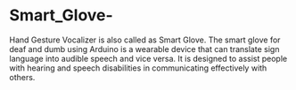 # Smart_Glove-
Hand Gesture Vocalizer is also called as Smart Glove. The smart glove for deaf and dumb using Arduino is a wearable device that can translate sign language into audible speech and vice versa. It is designed to assist people with hearing and speech disabilities in communicating effectively with others.
